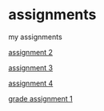 # assignments
my assignments

[assignment 2](https://github.com/u363554/assignments/blob/master/assignment2%20(1).ipynb)

[assignment 3](https://github.com/u363554/assignments/blob/master/assignment%203%20Rick.ipynb)

[assignment 4](https://github.com/u363554/assignments/blob/master/assignment4.ipynb)

[grade assignment 1](https://github.com/u363554/assignments/blob/master/Graded_assignment1%20(2).ipynb)
